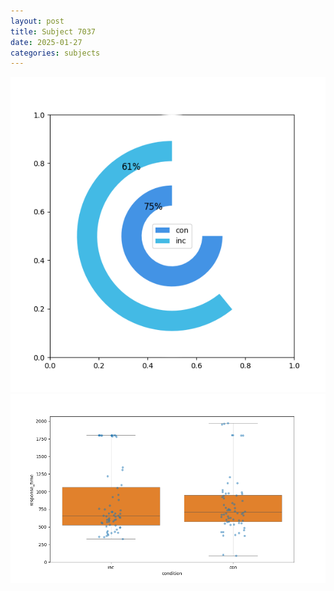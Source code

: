```yaml
---
layout: post
title: Subject 7037
date: 2025-01-27
categories: subjects
---
```


![](data/7037/run-10/7037_accuracy_by_condition.png)
![](data/7037/run-10/7037_rt.png)

